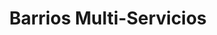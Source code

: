 ---
title: "Barrios Multi-Servicios"
url: /quetzaltenango/barrios-multi-servicios/
shop: Kopieren
---